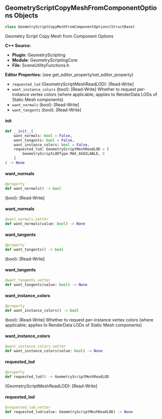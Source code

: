 ## GeometryScriptCopyMeshFromComponentOptions Objects

```python
class GeometryScriptCopyMeshFromComponentOptions(StructBase)
```

Geometry Script Copy Mesh from Component Options

**C++ Source:**

- **Plugin**: GeometryScripting
- **Module**: GeometryScriptingCore
- **File**: SceneUtilityFunctions.h

**Editor Properties:** (see get_editor_property/set_editor_property)

- ``requested_lod`` (GeometryScriptMeshReadLOD):  [Read-Write]
- ``want_instance_colors`` (bool):  [Read-Write] Whether to request per-instance vertex colors (where applicable; applies to RenderData LODs of Static Mesh components)
- ``want_normals`` (bool):  [Read-Write]
- ``want_tangents`` (bool):  [Read-Write]

<a id="unreal.GeometryScriptCopyMeshFromComponentOptions.__init__"></a>

#### __init__

```python
def __init__(
    want_normals: bool = False,
    want_tangents: bool = False,
    want_instance_colors: bool = False,
    requested_lod: GeometryScriptMeshReadLOD = [
        GeometryScriptLODType.MAX_AVAILABLE, 0
    ]
) -> None
```

<a id="unreal.GeometryScriptCopyMeshFromComponentOptions.want_normals"></a>

#### want_normals

```python
@property
def want_normals() -> bool
```

(bool):  [Read-Write]

<a id="unreal.GeometryScriptCopyMeshFromComponentOptions.want_normals"></a>

#### want_normals

```python
@want_normals.setter
def want_normals(value: bool) -> None
```

<a id="unreal.GeometryScriptCopyMeshFromComponentOptions.want_tangents"></a>

#### want_tangents

```python
@property
def want_tangents() -> bool
```

(bool):  [Read-Write]

<a id="unreal.GeometryScriptCopyMeshFromComponentOptions.want_tangents"></a>

#### want_tangents

```python
@want_tangents.setter
def want_tangents(value: bool) -> None
```

<a id="unreal.GeometryScriptCopyMeshFromComponentOptions.want_instance_colors"></a>

#### want_instance_colors

```python
@property
def want_instance_colors() -> bool
```

(bool):  [Read-Write] Whether to request per-instance vertex colors (where applicable; applies to RenderData LODs of Static Mesh components)

<a id="unreal.GeometryScriptCopyMeshFromComponentOptions.want_instance_colors"></a>

#### want_instance_colors

```python
@want_instance_colors.setter
def want_instance_colors(value: bool) -> None
```

<a id="unreal.GeometryScriptCopyMeshFromComponentOptions.requested_lod"></a>

#### requested_lod

```python
@property
def requested_lod() -> GeometryScriptMeshReadLOD
```

(GeometryScriptMeshReadLOD):  [Read-Write]

<a id="unreal.GeometryScriptCopyMeshFromComponentOptions.requested_lod"></a>

#### requested_lod

```python
@requested_lod.setter
def requested_lod(value: GeometryScriptMeshReadLOD) -> None
```

<a id="unreal.GeometryScriptDetermineMeshOcclusionOptions"></a>